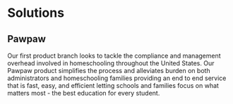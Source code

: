 <div class="table-wrapper" markdown="block">

# Solutions

## Pawpaw
Our first product branch looks to tackle the compliance and management overhead involved in homeschooling throughout the United States. Our Pawpaw product simplifies the process and alleviates burden on both administrators and homeschooling families providing an end to end service that is fast, easy, and efficient letting schools and families focus on what matters most - the best education for every student.

</div>